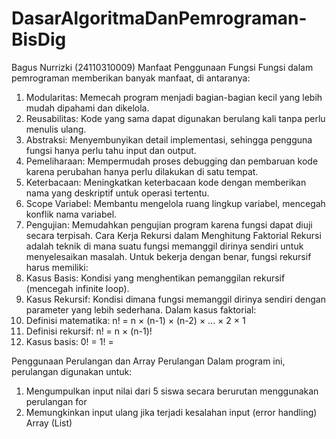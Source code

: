 # DasarAlgoritmaDanPemrograman-BisDig
Bagus Nurrizki (24110310009)
Manfaat Penggunaan Fungsi
Fungsi dalam pemrograman memberikan banyak manfaat, di antaranya:
1.	Modularitas: Memecah program menjadi bagian-bagian kecil yang lebih mudah dipahami dan dikelola.
2.	Reusabilitas: Kode yang sama dapat digunakan berulang kali tanpa perlu menulis ulang.
3.	Abstraksi: Menyembunyikan detail implementasi, sehingga pengguna fungsi hanya perlu tahu input dan output.
4.	Pemeliharaan: Mempermudah proses debugging dan pembaruan kode karena perubahan hanya perlu dilakukan di satu tempat.
5.	Keterbacaan: Meningkatkan keterbacaan kode dengan memberikan nama yang deskriptif untuk operasi tertentu.
6.	Scope Variabel: Membantu mengelola ruang lingkup variabel, mencegah konflik nama variabel.
7.	Pengujian: Memudahkan pengujian program karena fungsi dapat diuji secara terpisah.
Cara Kerja Rekursi dalam Menghitung Faktorial
Rekursi adalah teknik di mana suatu fungsi memanggil dirinya sendiri untuk menyelesaikan masalah. Untuk bekerja dengan benar, fungsi rekursif harus memiliki:
1.	Kasus Basis: Kondisi yang menghentikan pemanggilan rekursif (mencegah infinite loop).
2.	Kasus Rekursif: Kondisi dimana fungsi memanggil dirinya sendiri dengan parameter yang lebih sederhana.
Dalam kasus faktorial:
1.	Definisi matematika: n! = n × (n-1) × (n-2) × ... × 2 × 1
2.	Definisi rekursif: n! = n × (n-1)!
3.	Kasus basis: 0! = 1! = 

Penggunaan Perulangan dan Array
Perulangan
Dalam program ini, perulangan digunakan untuk:
1.	Mengumpulkan input nilai dari 5 siswa secara berurutan menggunakan perulangan for
2.	Memungkinkan input ulang jika terjadi kesalahan input (error handling)
Array (List)
